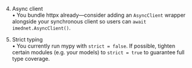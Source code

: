 









4. Async client  
   • You bundle httpx already—consider adding an `AsyncClient` wrapper alongside your synchronous client so users can `await imednet.AsyncClient()`.




11. Strict typing  
   • You currently run mypy with `strict = false`. If possible, tighten certain modules (e.g. your models) to `strict = true` to guarantee full type coverage.


